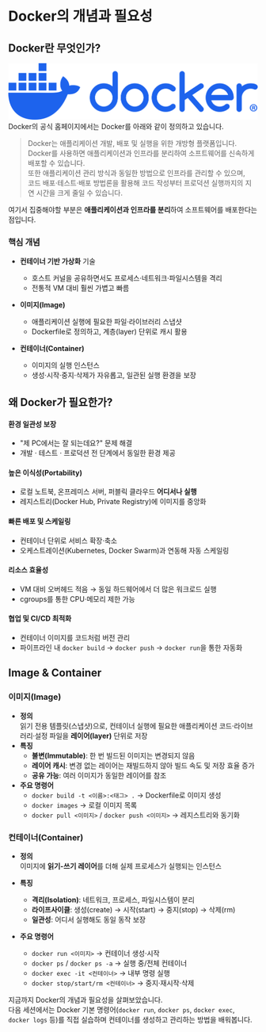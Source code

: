 # Docker의 개념과 필요성
## Docker란 무엇인가?
![alt text](../assets/imgs/docker_tutorial/docker-logo-blue.png)
Docker의 공식 홈페이지에서는 Docker를 아래와 같이 정의하고 있습니다.

> Docker는 애플리케이션 개발, 배포 및 실행을 위한 개방형 플랫폼입니다.  
> Docker를 사용하면 애플리케이션과 인프라를 분리하여 소프트웨어를 신속하게 배포할 수 있습니다.  
> 또한 애플리케이션 관리 방식과 동일한 방법으로 인프라를 관리할 수 있으며,  
> 코드 배포·테스트·배포 방법론을 활용해 코드 작성부터 프로덕션 실행까지의 지연 시간을 크게 줄일 수 있습니다.

여기서 집중해야할 부분은 **애플리케이션과 인프라를 분리**하여 소프트웨어를 배포한다는 점입니다.

### 핵심 개념
- **컨테이너 기반 가상화** 기술
  - 호스트 커널을 공유하면서도 프로세스·네트워크·파일시스템을 격리
  - 전통적 VM 대비 훨씬 가볍고 빠름

- **이미지(Image)**
  - 애플리케이션 실행에 필요한 파일·라이브러리 스냅샷
  - Dockerfile로 정의하고, 계층(layer) 단위로 캐시 활용

- **컨테이너(Container)**
  - 이미지의 실행 인스턴스
  - 생성·시작·중지·삭제가 자유롭고, 일관된 실행 환경을 보장  

## 왜 Docker가 필요한가?
#### 환경 일관성 보장  
- "제 PC에서는 잘 되는데요?" 문제 해결   
- 개발 · 테스트 · 프로덕션 전 단계에서 동일한 환경 제공  

#### 높은 이식성(Portability)  
- 로컬 노트북, 온프레미스 서버, 퍼블릭 클라우드 **어디서나 실행**  
- 레지스트리(Docker Hub, Private Registry)에 이미지를 중앙화  

#### 빠른 배포 및 스케일링  
- 컨테이너 단위로 서비스 확장·축소  
- 오케스트레이션(Kubernetes, Docker Swarm)과 연동해 자동 스케일링  

#### 리소스 효율성  
- VM 대비 오버헤드 적음 → 동일 하드웨어에서 더 많은 워크로드 실행  
- cgroups를 통한 CPU·메모리 제한 가능  

#### 협업 및 CI/CD 최적화  
- 컨테이너 이미지를 코드처럼 버전 관리  
- 파이프라인 내 `docker build` → `docker push` → `docker run`을 통한 자동화  

## Image & Container
### 이미지(Image)

- **정의**  
  읽기 전용 템플릿(스냅샷)으로, 컨테이너 실행에 필요한 애플리케이션 코드·라이브러리·설정 파일을 **레이어(layer)** 단위로 저장  
- **특징**  
  - **불변(Immutable)**: 한 번 빌드된 이미지는 변경되지 않음  
  - **레이어 캐시**: 변경 없는 레이어는 재빌드하지 않아 빌드 속도 및 저장 효율 증가  
  - **공유 가능**: 여러 이미지가 동일한 레이어를 참조  
- **주요 명령어**  
  - `docker build -t <이름>:<태그> .` → Dockerfile로 이미지 생성  
  - `docker images` → 로컬 이미지 목록  
  - `docker pull <이미지>` / `docker push <이미지>` → 레지스트리와 동기화  

### 컨테이너(Container)

- **정의**  
  이미지에 **읽기-쓰기 레이어**를 더해 실제 프로세스가 실행되는 인스턴스  

- **특징**  
  - **격리(Isolation)**: 네트워크, 프로세스, 파일시스템이 분리  
  - **라이프사이클**: 생성(create) → 시작(start) → 중지(stop) → 삭제(rm)  
  - **일관성**: 어디서 실행해도 동일 동작 보장  

- **주요 명령어**  
  - `docker run <이미지>` → 컨테이너 생성·시작  
  - `docker ps` / `docker ps -a` → 실행 중/전체 컨테이너  
  - `docker exec -it <컨테이너>` → 내부 명령 실행  
  - `docker stop/start/rm <컨테이너>` → 중지·재시작·삭제  

지금까지 Docker의 개념과 필요성을 살펴보았습니다.  
다음 세션에서는 Docker 기본 명령어(`docker run`, `docker ps`, `docker exec`, `docker logs` 등)를 직접 실습하며 컨테이너를 생성하고 관리하는 방법을 배워봅니다.  
